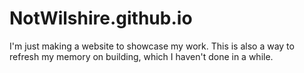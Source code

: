 # NotWilshire.github.io
I'm just making a website to showcase my work.
This is also a way to refresh my memory on building, which I haven't done in a while. 
